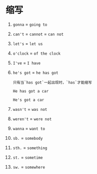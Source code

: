 # 缩写

1. `gonna` = `going to`

2. `can't` = `cannot` = `can not`

3. `let's` = `let us`

4. `o'clock` = `of the clock`

5. `I've` = `I have`

6. `he's got` = `he has got`

   ```
   只有当`has got`一起出现时，`has`才能缩写
   ```

   ```
   He has got a car

   He's got a car
   ```

7. `wasn't` = `was not`

8. `weren't` = `were not`

9. `wanna` = `want to`

10. `sb.` = `somebody`

11. `sth.` = `something`

12. `st.` = `sometime`

13. `sw.` = `somewhere`
